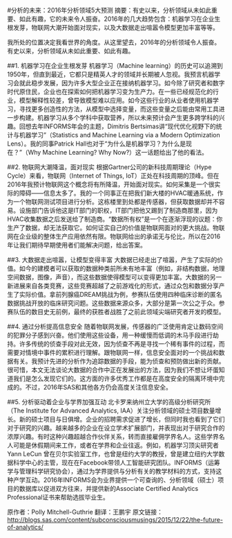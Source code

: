 #分析的未来：2016年分析领域5大预测
摘要：有史以来，分析领域从未如此重要、如此有趣，它的未来令人振奋。2016年的几大趋势包含：机器学习在企业生根发芽，物联网大潮开始面对现实，以及大数据走出喧嚣令模型更加丰富等等。

我所处的位置决定我看世界的角度。从这里望去，2016年的分析领域令人振奋。有史以来，分析领域从未如此重要、如此有趣。

##1. 机器学习在企业生根发芽
机器学习（Machine learning）的历史可以追溯到1950年，但直到最近，它都只是精英人才的领域并长期被人忽视。我预言机器学习会就此稳步发展，因为许多大型企业正在接纳机器学习。如今除了研究者和数字时代原住民，企业也在探索如何把机器学习变为生产力。在一些已经规范化的行业，模型解释性较差，曾导致模型难以应用。如今这些行业的从业者使用机器学习，寻找更多创造性的方法，从模型中选择变量，而这些变量之后能由常用工具进一步构建。机器学习从多个学科中获取营养，所以未来预计会产生更多跨学科的兴趣。回想去年INFORMS年会的主题，Dimitris Bertsimas讲“现代优化视野下的统计与机器学习”（Statistics and Machine Learning via a Modern Optimization Lens）。我的同事Patrick Hall也对于“为什么是机器学习？为什么是现在？”（Why Machine Learning? Why Now?）这一话题给出了他的看法。

##2. 物联网大潮降温，面对现实 
根据Gartner公司的新科技周期理论（Hype Cycle）来看，物联网（Internet of Things, IoT）正处在科技周期的顶峰。但在2016年我预计物联网这个概念将有所降温，开始面对现实。如何采集是一个很实际的障碍——信息太多了。我的一个同事正在把我们新大楼的HVAC暖通系统，作为一个物联网测试项目进行分析。这栋楼里到处都是传感器，但获取数据却并不容易。设施部门告诉他这是IT部门的职权，IT部门把他又踢到了制造商那里，因为HVAC收集数据之后发送给了制造商。“数据所有权”是一个在逐渐浮现的议题：你生产了数据，却无法获取它。如何证实自己的价值是物联网面对的更大挑战。物联网在企业级的整体生产应用依然有限。物联网给出的承诺无与伦比，所以在2016年让我们期待早期使用者们能解决问题，给出答案。

##3. 大数据走出喧嚣，让模型变得丰富
大数据已经走出了喧嚣，产生了实际的价值。如今的建模者可以获取的数据种类前所未有地丰富（例如，非结构数据，地理空间数据，图像，声音），而这些数据使得模型可以变得更加丰富。大数据的另一新进展来自各类竞赛，这些竞赛超越了之前游戏化的形式，通过众包和数据分享产生了实际价值。拿前列腺癌DREAM挑战为例，参赛队伍使用四种临床诊断的匿名数据挑战开放的临床研究问题。这些数据来源众多，大部分是第一次公之于众。参赛队伍的数目史无前例，最终的获胜者战胜了之前此领域尖端研究者开发的模型。

##4. 通过分析提高信息安全
随着物联网发展，传感器的广泛使用肯定让数码空间的犯罪分子感到兴奋。他们使用这些设备，用一种缓慢而低调的木马手段进行劫持。许多传统的侦查手段对此无效，因为侦查不再是寻找一个稀有事件的过程，而需要对情境中事件的累积进行理解。跟物联网一样，信息安全面对的一个挑战和数据有关。我预计先进的分析作为追踪数据的手段，能为侦查和预防做出新的贡献。很可惜，本文无法谈论大数据的合作中正在发展出的方法，因为我们不想让坏蛋知道我们是怎么发现它们的。这方面的许多优秀工作都是在高度安全的隔离环境中完成的。不过，2016年SAS和其他各方仍会高度关注信息安全。

##5. 分析驱动着企业与学界加强互动
北卡罗来纳州立大学的高级分析研究所（The Institute for Advanced Analytics, IAA）关注分析领域的硕士项目数量增长。新的硕士项目与日俱增。企业的招聘需求促进了增长，但同时我也看到了它们对于研究的兴趣。越来越多的企业在设立学术扩展部门，并表现出对于研究合作的浓厚兴趣。有时这种兴趣超越合作伙伴关系，转而直接雇佣学界名人。这些学界名人可能是休假期间来工作，或者在学界和企业往返。例如，机器学习顶尖研究者Yann LeCun 曾在贝尔实验室工作，也曾是纽约大学的教授，曾是建立纽约大学数据科学中心的主管，现在在Facebook带领人工智能研究团队。INFORMS（运筹学与管理科学研究协会），通过为学界提供与分析有关的教学材料的方式，支持这种产学互动。2016年INFORMS会为业界提供一个可查询的、分析领域（硕士）项目的数据库以促进双方往来，并提供新的Associate Certified Analytics Professional证书来帮助选拔毕业生。 

原作者：Polly Mitchell-Guthrie
翻译：王鹏宇
原文链接：
http://blogs.sas.com/content/subconsciousmusings/2015/12/22/the-future-of-analytics/

